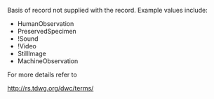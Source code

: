 Basis of record not supplied with the record. Example values include:

  * HumanObservation
  * PreservedSpecimen
  * !Sound
  * !Video
  * StillImage
  * MachineObservation

For more details refer to

http://rs.tdwg.org/dwc/terms/